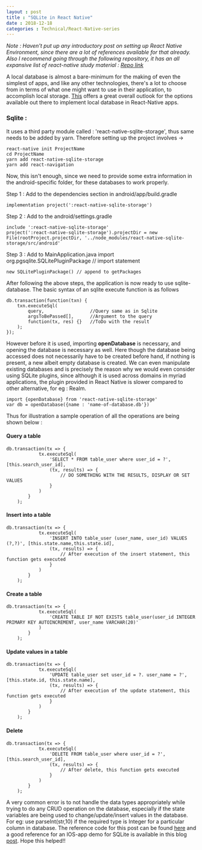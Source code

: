 ```yaml
---
layout : post
title : "SQLite in React Native"
date : 2018-12-18
categories : Technical/React-Native-series 
---
```


_Note : Haven't put up any introductory post on setting up React Native Environment, since there are a lot of 
references available for that already. Also I recommend going through the following repository, it has an all
expansive list of react-native study material : [Repo link](https://github.com/jondot/awesome-react-native)_

A local database is almost a bare-minimum for the making of even the simplest of apps, and like any other technologies, 
there's a lot to choose from in terms of what one might want to use in their application, to accomplish local storage. 
[This](https://aboutreact.com/local-database-in-react-native-app/) offers a great overall outlook for the options available out there to implement local database in React-Native apps.

### Sqlite : 
It uses a third party module called : 'react-native-sqlite-storage', thus same needs to be added by yarn. Therefore setting 
up the project involves -> 
	
	react-native init ProjectName 
	cd ProjectName
	yarn add react-native-sqlite-storage 
	yarn add react-navigation 

Now, this isn't enough, since we need to provide some extra information in the android-specific folder, for these databases to work properly.

Step 1 : Add to the dependencies section in android/app/build.gradle

	implementation project(':react-native-sqlite-storage')

Step 2 : Add to the android/settings.gradle

	include ':react-native-sqlite-storage'
	project(':react-native-sqlite-storage').projectDir = new File(rootProject.projectDir, '../node_modules/react-native-sqlite-storage/src/android'

Step 3 : Add to MainApplication.java 
	import org.pgsqlite.SQLitePluginPackage // import statement 

	new SQLitePluginPackage() // append to getPackages

After following the above steps, the application is now ready to use sqlite-database. The basic syntax of an sqlite execute function is as follows 
		
	db.transaction(function(txn) {
  		txn.executeSql(
		    query,                 //Query same as in Sqlite
    		argsToBePassed[],      //Argument to the query 
    		function(tx, res) {}   //ToDo with the result
  		);
	});

However before it is used, importing **openDatabase** is necessary, and opening the database is necessary as well. 
Here though the database being accessed does not necessarily have to be created before hand, if nothing is present,
a new albeit empty database is created. We can even manipulate existing databases and is precisely the reason why we 
would even consider using SQLite plugins, since although it is used across domains in myriad applications, the plugin provided
in React Native is slower compared to other alternative, for eg : Realm.

	import {openDatabase} from 'react-native-sqlite-storage'
	var db = openDatabase({name : 'name-of-database.db'})



Thus for illustration a sample operation of all the operations are being shown below : 

#### Query a table 
	db.transaction(tx => {
	      		tx.executeSql(
	        		'SELECT * FROM table_user where user_id = ?', [this.search_user_id],
	        		(tx, results) => {
	        			// DO SOMETHING WITH THE RESULTS, DISPLAY OR SET VALUES 
	        		}
	        	)
			}
		);

#### Insert into a table 
	db.transaction(tx => {
	      		tx.executeSql(
	        		'INSERT INTO table_user (user_name, user_id) VALUES (?,?)', [this.state.name,this.state.id],
	        		(tx, results) => {
	        			// After execution of the insert statement, this function gets executed 
	        		}
	        	)
			}
		);

#### Create a table 
	db.transaction(tx => {
	      		tx.executeSql( 
	      			'CREATE TABLE IF NOT EXISTS table_user(user_id INTEGER PRIMARY KEY AUTOINCREMENT, user_name VARCHAR(20)' 
	      		)
			}
		);

#### Update values in a table 
	db.transaction(tx => {
	      		tx.executeSql(
	        		'UPDATE table_user set user_id = ?. user_name = ?', [this.state.id, this.state.name],
	        		(tx, results) => {
	        			// After execution of the update statement, this function gets executed 
	        		}
	        	)
			}
		);


#### Delete 
	db.transaction(tx => {
	      		tx.executeSql(
	        		'DELETE FROM table_user where user_id = ?', [this.search_user_id],
	        		(tx, results) => {
	        			// After delete, this function gets executed 
	        		}
	        	)
			}
		);

A very common error is to not handle the data types appropriately while trying to do any CRUD operation on the database, 
especially if the state variables are being used to change/update/insert values in the database. For eg: use parseInt(str,10) 
if the required type is Integer for a particular column in database. 
The reference code for this post can be found [here](https://github.com/yashYRS/Learning_ReactNative/tree/master/SqliteDemo) and a good reference for an IOS-app demo for SQLite is available in this blog [post](https://brucelefebvre.com/blog/2018/11/06/react-native-offline-first-db-with-sqlite/). Hope this helped!!

